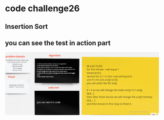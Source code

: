 # code challenge26

## Insertion Sort

## you can see the test in action part

![](../imges/code26.png)
